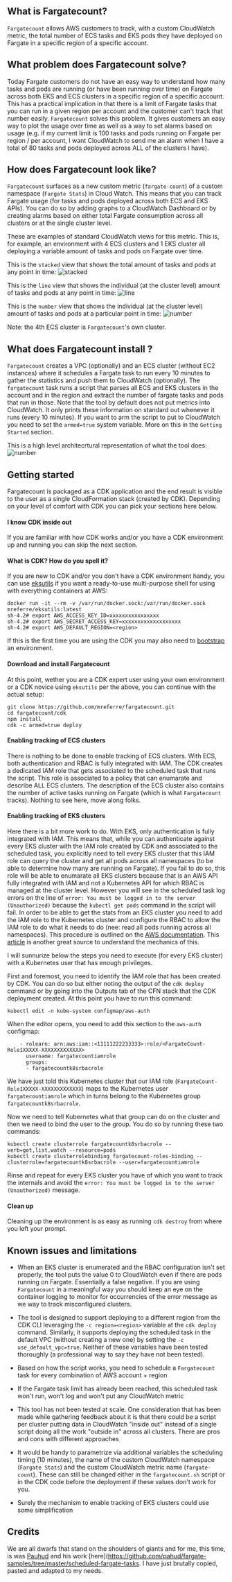 ## What is Fargatecount?

`Fargatecount` allows AWS customers to track, with a custom CloudWatch metric, the total number of ECS tasks and EKS pods they have deployed on Fargate in a specific region of a specific account.


## What problem does Fargatecount solve?

Today Fargate customers do not have an easy way to understand how many tasks and pods are running (or have been running over time) on Fargate across both EKS and ECS clusters in a specific region of a specific account. This has a practical implication in that there is a limit of Fargate tasks that you can run in a given region per account and the customer can't track that number easily. `Fargatecount` solves this problem. It gives customers an easy way to plot the usage over time as well as a way to set alarms based on usage (e.g. if my current limit is 100 tasks and pods running on Fargate per region / per account, I want CloudWatch to send me an alarm when I have a total of 80 tasks and pods deployed across ALL of the clusters I have).   

## How does Fargatecount look like?

`Fargatecount` surfaces as a new custom metric (`fargate-count`) of a custom namespace (`Fargate Stats`) in Cloud Watch. This means that you can track Fargate usage (for tasks and pods deployed across both ECS and EKS APIs). You can do so by adding graphs to a CloudWatch Dashboard or by creating alarms based on either total Fargate consumption across all clusters or at the single cluster level. 

These are examples of standard CloudWatch views for this metric. This is, for example, an environment with 4 ECS clusters and 1 EKS cluster all deploying a variable amount of tasks and pods on Fargate over time.

This is the `stacked` view that shows the total amount of tasks and pods at any point in time:
![stacked](./images/stacked.png)

This is the `line` view that shows the individual (at the cluster level) amount of tasks and pods at any point in time:
![line](./images/line.png)


This is the `number` view that shows the individual (at the cluster level) amount of tasks and pods at a particular point in time:
![number](./images/number.png)

Note: the 4th ECS cluster is `Fargatecount`'s own cluster.  

## What does Fargatecount install ?

`Fargatecount` creates a VPC (optionally) and an ECS cluster (without EC2 instances) where it schedules a Fargate task to run every 10 minutes to gather the statistics and push them to CloudWatch (optionally). The `fargatecount` task runs a script that parses all ECS and EKS clusters in the account and in the region and extract the number of fargate tasks and pods that run in those. Note that the tool by default does not put metrics into CloudWatch. It only prints these information on standard out whenever it runs (every 10 minutes). If you want to arm the script to put to CloudWatch you need to set the `armed=true` system variable. More on this in the `Getting Started` section. 

This is a high level architecrtural representation of what the tool does:
![number](./images/fargatecountarchitecture.png)

## Getting started

Fargatecount is packaged as a CDK application and the end result is visible to the user as a single CloudFormation stack (created by CDK). Depending on your level of comfort with CDK you can pick your sections here below.  

#### I know CDK inside out  

If you are familiar with how CDK works and/or you have a CDK environment up and running you can skip the next section.  

#### What is CDK? How do you spell it? 

If you are new to CDK and/or you don't have a CDK environment handy, you can use [eksutils](https://github.com/mreferre/eksutils) if you want a ready-to-use multi-purpose shell for using with everything containers at AWS:

```
docker run -it --rm -v /var/run/docker.sock:/var/run/docker.sock mreferre/eksutils:latest
sh-4.2# export AWS_ACCESS_KEY_ID=xxxxxxxxxxxxxxxx
sh-4.2# export AWS_SECRET_ACCESS_KEY=xxxxxxxxxxxxxxxxxxx    
sh-4.2# export AWS_DEFAULT_REGION=<region>
```
If this is the first time you are using the CDK you may also need to [bootstrap](https://cdkworkshop.com/20-typescript/20-create-project/500-deploy.html#bootstrapping-an-environment) an environment.  

#### Download and install Fargatecount

At this point, wether you are a CDK expert user using your own environment or a CDK novice using `eksutils` per the above, you can continue with the actual setup:

```
git clone https://github.com/mreferre/fargatecount.git
cd fargatecount/cdk
npm install 
cdk -c armed=true deploy 
```

#### Enabling tracking of ECS clusters

There is nothing to be done to enable tracking of ECS clusters. With ECS, both authentication and RBAC is fully integrated with IAM. The CDK creates a dedicated IAM role that gets associated to the scheduled task that runs the script. This role is associated to a policy that can enumarate and describe ALL ECS clusters. The description of the ECS cluster also contains the number of active tasks running on Fargate (which is what `Fargatecount` tracks). Nothing to see here, move along folks.     

#### Enabling tracking of EKS clusters

Here there is a bit more work to do. With EKS, only authentication is fully integrated with IAM. This means that, while you can authenticate against every EKS cluster with the IAM role created by CDK and associated to the scheduled task, you explicitly need to tell every EKS cluster that this IAM role can query the cluster and get all pods across all namespaces (to be able to determine how many are running on Fargate). If you fail to do so, this role will be able to enumarate all EKS clusters because that is an AWS API fully integrated with IAM and not a Kubernetes API for which RBAC is managed at the cluster level. However you will see in the scheduled task log errors on the line of `error: You must be logged in to the server (Unauthorized)` because the `kubectl get pods` command in the script will fail. In order to be able to get the stats from an EKS cluster you need to add the IAM role to the Kubernetes cluster and configure the RBAC to allow the IAM role to do what it needs to do (nee: read all pods running across all namespaces). This procedure is outlined on the [AWS documentation](https://docs.aws.amazon.com/eks/latest/userguide/add-user-role.html). This [article](https://medium.com/swlh/kubernetes-access-control-with-iam-and-rbac-e9c051ee226b) is another great source to understand the mechanics of this. 

I will sunnurize below the steps you need to execute (for every EKS cluster) with a Kubernetes user that has enough privileges.

First and foremost, you need to identify the IAM role that has been created by CDK. You can do so but either noting the output of the `cdk deploy` command or by going into the Outputs tab of the CFN stack that the CDK deployment created. At this point you have to run this command:

```
kubectl edit -n kube-system configmap/aws-auth 
```

When the editor opens, you need to add this section to the `aws-auth` configmap:
```
    - rolearn: arn:aws:iam::<11111222233333>:role/<FargateCount-Role1XXXXX-XXXXXXXXXXXXX>
      username: fargatecountiamrole
      groups:
      - fargatecountk8srbacrole
```

We have just told this Kubernetes cluster that our IAM role (`FargateCount-Role1XXXXX-XXXXXXXXXXXXX`) maps to the Kubernetes user `fargatecountiamrole` which in turns belong to the Kubernetes group `fargatecountk8srbacrole`. 

Now we need to tell Kubernetes what that group can do on the cluster and then we need to bind the user to the group. You do so by running these two commands:

```
kubectl create clusterrole fargatecountk8srbacrole --verb=get,list,watch --resource=pods
kubectl create clusterrolebinding fargatecount-roles-binding --clusterrole=fargatecountk8srbacrole --user=fargatecountiamrole 
``` 

Rinse and repeat for every EKS cluster you have of which you want to track the internals and avoid the `error: You must be logged in to the server (Unauthorized)` message. 

#### Clean up 

Cleaning up the environment is as easy as running `cdk destroy` from where you left your prompt. 

## Known issues and limitations

* When an EKS cluster is enumerated and the RBAC configuration isn't set properly, the tool puts the value 0 to CloudWatch even if there are pods running on Fargate. Essentially a false negative. If you are using `Fargatecount` in a meaningful way you should keep an eye on the container logging to monitor for occurrencies of the error message as we way to track misconfigured clusters. 

* The tool is designed to support deploying to a different region from the CDK CLI leveraging the `-c region=<region>` variable at the `cdk deploy` command. Similarly, it supports deploying the scheduled task in the default VPC (without creating a new one) by setting the `-c use_default_vpc=true`. Neither of these variables have been tested thoroughly (a professional way to say they have not been tested). 

* Based on how the script works, you need to schedule a `Fargatecount` task for every combination of AWS account + region 

* If the Fargate task limit has already been reached, this scheduled task won't run, won't log and won't put any CloudWatch metric 

* This tool has not been tested at scale. One consideration that has been made while gathering feedback about it is that there could be a script per cluster putting data in CloudWatch "inside out" instead of a single script doing all the work "outside in" across all clusters. There are pros and cons with different approaches 

* It would be handy to parametrize via additional variables the scheduling timing (10 minutes), the name of the custom CloudWatch namespace (`Fargate Stats`) and the custom CloudWatch metric name (`fargate-count`). These can still be changed either in the `fargatecount.sh` script or in the CDK code before the deployment if these values don't work for you.  

* Surely the mechanism to enable tracking of EKS clusters could use some simplification 

## Credits 

We are all dwarfs that stand on the shoulders of giants and for me, this time, is was [Pauhud](https://github.com/pahud/) and his work [here](https://github.com/pahud/fargate-samples/tree/master/scheduled-fargate-tasks. I have just brutally copied, pasted and adapted to my needs.

